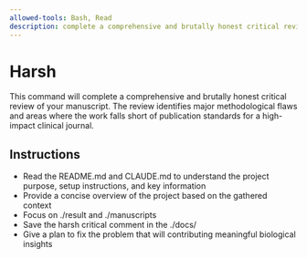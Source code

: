```yaml
---
allowed-tools: Bash, Read
description: complete a comprehensive and brutally honest critical review of your manuscript. The review identifies major methodological flaws and areas where the work falls short of publication standards for a high-impact clinical journal.
---
```


# Harsh

This command will complete a comprehensive and brutally honest critical review of your manuscript. The review identifies major methodological flaws and areas where the work falls short of publication standards for a high-impact clinical journal.

## Instructions

- Read the README.md  and CLAUDE.md to understand the project purpose, setup instructions, and key information
- Provide a concise overview of the project based on the gathered context
- Focus on ./result and ./manuscripts
- Save the harsh critical comment in the ./docs/
- Give a plan to fix the problem that will contributing meaningful biological insights
